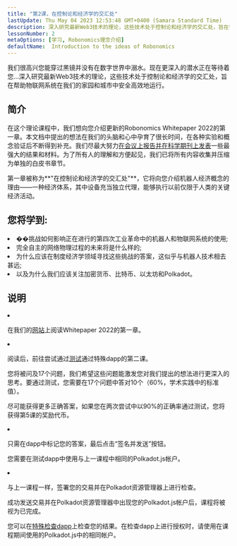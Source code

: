 ```yaml
---
title: "第2课，在控制论和经济学的交汇处"
lastUpdate: Thu May 04 2023 12:53:48 GMT+0400 (Samara Standard Time)
description: 深入研究最新Web3技术的理论，这些技术处于控制论和经济学的交汇处，旨在帮助物联网系统在我们的家园和城市中安全高效地运行。
lessonNumber: 2
metaOptions: [学习, Robonomics理念介绍]
defaultName:  Introduction to the ideas of Robonomics
---
```


我们很高兴您能穿过黑镜并没有在数字世界中溺水。现在更深入的潜水正在等待着您...深入研究最新Web3技术的理论，这些技术处于控制论和经济学的交汇处，旨在帮助物联网系统在我们的家园和城市中安全高效地运行。


## 简介

在这个理论课程中，我们想向您介绍更新的Robonomics Whitepaper 2022的第一章。本文档中提出的想法在我们的头脑和心中孕育了很长时间，在各种实验和概念验证后不断得到补充。我们尽最大努力[在会议上报告并在科学期刊上发表](https://robonomics.netw或k/papers/)一些最强大的结果和材料。为了所有人的理解和方便起见，我们已将所有内容收集并压缩为单独的白皮书章节。

第一章被称为**"在控制论和经济学的交汇处"**，它将向您介绍机器人经济概念的理由——一种经济体系，其中设备充当独立代理，能够执行以前仅限于人类的关键经济活动。

## 您将学到:

<List>

<li>
��挑战如何影响正在进行的第四次工业革命中的机器人和物联网系统的使用;
</li>

<li>
完全自主的网络物理过程的未来将是什么样的;
</li>

<li>
为什么应该在制度经济学领域寻找这些挑战的答案，这似乎与机器人技术相去甚远;
</li>

<li>
以及为什么我们应该关注加密货币、比特币、以太坊和Polkadot。
</li>

</List>

## 说明

<List type="numbers">

<li>

在我们的[网站](https://robonomics.netw或k/vision/)上阅读Whitepaper 2022的第一章。

</li>

<li>

阅读后，前往尝试通过[测试](https://lesson2.robonomics.academy/#/)通过特殊dapp的第二课。

您将被问及17个问题，我们希望这些问题能激发您对我们提出的想法进行更深入的思考。要通过测试，您需要在17个问题中答对10个（60%，学术实践中的标准值）。

尽可能获得更多正确答案，如果您在两次尝试中以90%的正确率通过测试，您将获得第5课的奖励代币。

</li>

<li>

只需在dapp中标记您的答案，最后点击“签名并发送”按钮。

您需要在测试dapp中使用与上一课程中相同的Polkadot.js帐户。

</li>

<li>

与上一课程一样，签署您的交易并在Polkadot资源管理器上进行检查。

</li>
</List>

<Result>

成功发送交易并在Polkadot资源管理器中出现您的Polkadot.js帐户后，课程将被视为已完成。

您可以在[特殊检查dapp](https://lk.robonomics.academy/)上检查您的结果。在检查dapp上进行授权时，请使用在课程期间使用的Polkadot.js中的相同帐户。

</Result>